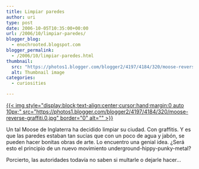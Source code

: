 ```yaml
---
title: Limpiar paredes
author: uri
type: post
date: 2006-10-05T10:35:00+00:00
url: /2006/10/limpiar-paredes/
blogger_blog:
  - enochrooted.blogspot.com
blogger_permalink:
  - /2006/10/limpiar-paredes.html
thumbnail:
  src: "https://photos1.blogger.com/blogger2/4197/4184/320/moose-reverse-graffiti.0.jpg"
  alt: Thumbnail image
categories:
  - curiosities

---
```

[{{< img style="display:block;text-align:center;cursor:hand;margin:0 auto 10px;" src="https://photos1.blogger.com/blogger2/4197/4184/320/moose-reverse-graffiti.0.jpg" border="0" alt="" >}}][1]

Un tal Moose de Inglaterra ha decidido limpiar su ciudad. Con graffitis. Y es que las paredes estaban tan sucias que con un poco de agua y jabón, se pueden hacer bonitas obras de arte. Lo encuentro una genial idea. ¿Será esto el principio de un nuevo movimiento underground-hippy-punky-metal?

Porcierto, las autoridades todavía no saben si multarle o dejarle hacer&#8230;

 [1]: https://photos1.blogger.com/blogger2/4197/4184/1600/moose-reverse-graffiti.0.jpg
